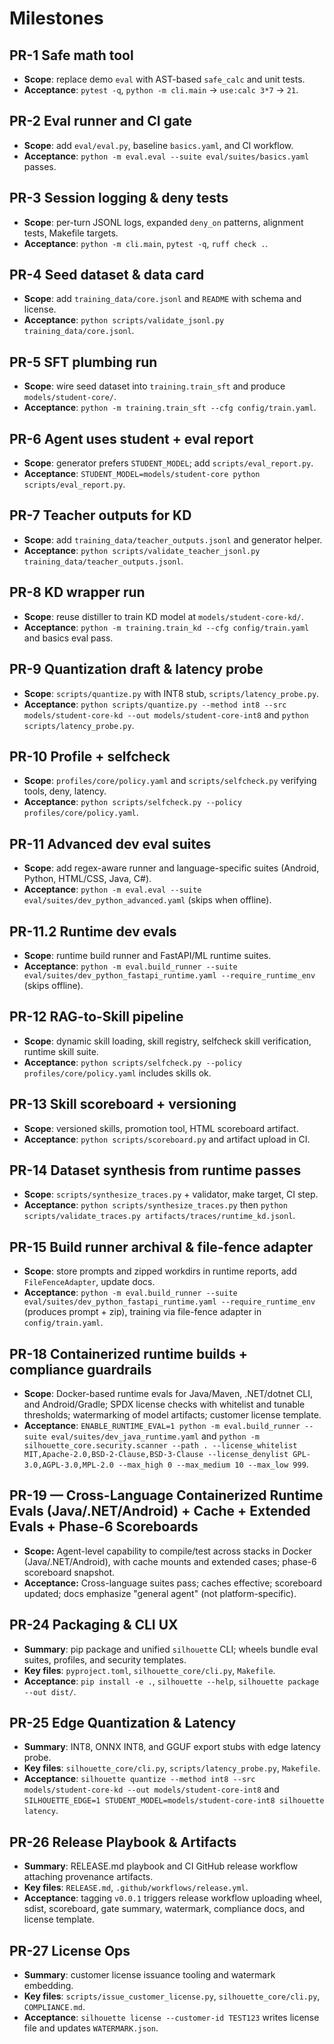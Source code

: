 # Milestones

## PR-1 Safe math tool
- **Scope**: replace demo `eval` with AST-based `safe_calc` and unit tests.
- **Acceptance**: `pytest -q`, `python -m cli.main` → `use:calc 3*7` → `21`.

## PR-2 Eval runner and CI gate
- **Scope**: add `eval/eval.py`, baseline `basics.yaml`, and CI workflow.
- **Acceptance**: `python -m eval.eval --suite eval/suites/basics.yaml` passes.

## PR-3 Session logging & deny tests
- **Scope**: per-turn JSONL logs, expanded `deny_on` patterns, alignment tests, Makefile targets.
- **Acceptance**: `python -m cli.main`, `pytest -q`, `ruff check .`.

## PR-4 Seed dataset & data card
- **Scope**: add `training_data/core.jsonl` and `README` with schema and license.
- **Acceptance**: `python scripts/validate_jsonl.py training_data/core.jsonl`.

## PR-5 SFT plumbing run
- **Scope**: wire seed dataset into `training.train_sft` and produce `models/student-core/`.
- **Acceptance**: `python -m training.train_sft --cfg config/train.yaml`.

## PR-6 Agent uses student + eval report
- **Scope**: generator prefers `STUDENT_MODEL`; add `scripts/eval_report.py`.
- **Acceptance**: `STUDENT_MODEL=models/student-core python scripts/eval_report.py`.

## PR-7 Teacher outputs for KD
- **Scope**: add `training_data/teacher_outputs.jsonl` and generator helper.
- **Acceptance**: `python scripts/validate_teacher_jsonl.py training_data/teacher_outputs.jsonl`.

## PR-8 KD wrapper run
- **Scope**: reuse distiller to train KD model at `models/student-core-kd/`.
- **Acceptance**: `python -m training.train_kd --cfg config/train.yaml` and basics eval pass.

## PR-9 Quantization draft & latency probe
- **Scope**: `scripts/quantize.py` with INT8 stub, `scripts/latency_probe.py`.
- **Acceptance**: `python scripts/quantize.py --method int8 --src models/student-core-kd --out models/student-core-int8` and `python scripts/latency_probe.py`.

## PR-10 Profile + selfcheck
- **Scope**: `profiles/core/policy.yaml` and `scripts/selfcheck.py` verifying tools, deny, latency.
- **Acceptance**: `python scripts/selfcheck.py --policy profiles/core/policy.yaml`.

## PR-11 Advanced dev eval suites
- **Scope**: add regex-aware runner and language-specific suites (Android, Python, HTML/CSS, Java, C#).
- **Acceptance**: `python -m eval.eval --suite eval/suites/dev_python_advanced.yaml` (skips when offline).

## PR-11.2 Runtime dev evals
- **Scope**: runtime build runner and FastAPI/ML runtime suites.
- **Acceptance**: `python -m eval.build_runner --suite eval/suites/dev_python_fastapi_runtime.yaml --require_runtime_env` (skips offline).

## PR-12 RAG-to-Skill pipeline
- **Scope**: dynamic skill loading, skill registry, selfcheck skill verification, runtime skill suite.
- **Acceptance**: `python scripts/selfcheck.py --policy profiles/core/policy.yaml` includes skills ok.

## PR-13 Skill scoreboard + versioning
- **Scope**: versioned skills, promotion tool, HTML scoreboard artifact.
- **Acceptance**: `python scripts/scoreboard.py` and artifact upload in CI.

## PR-14 Dataset synthesis from runtime passes
- **Scope**: `scripts/synthesize_traces.py` + validator, make target, CI step.
- **Acceptance**: `python scripts/synthesize_traces.py` then `python scripts/validate_traces.py artifacts/traces/runtime_kd.jsonl`.

## PR-15 Build runner archival & file-fence adapter
- **Scope**: store prompts and zipped workdirs in runtime reports, add `FileFenceAdapter`, update docs.
- **Acceptance**: `python -m eval.build_runner --suite eval/suites/dev_python_fastapi_runtime.yaml --require_runtime_env` (produces prompt + zip), training via file-fence adapter in `config/train.yaml`.

## PR-18 Containerized runtime builds + compliance guardrails
- **Scope**: Docker-based runtime evals for Java/Maven, .NET/dotnet CLI, and Android/Gradle; SPDX license checks with whitelist and tunable thresholds; watermarking of model artifacts; customer license template.
- **Acceptance**: `ENABLE_RUNTIME_EVAL=1 python -m eval.build_runner --suite eval/suites/dev_java_runtime.yaml` and `python -m silhouette_core.security.scanner --path . --license_whitelist MIT,Apache-2.0,BSD-2-Clause,BSD-3-Clause --license_denylist GPL-3.0,AGPL-3.0,MPL-2.0 --max_high 0 --max_medium 10 --max_low 999`.

## PR-19 — Cross-Language Containerized Runtime Evals (Java/.NET/Android) + Cache + Extended Evals + Phase-6 Scoreboards
- **Scope:** Agent-level capability to compile/test across stacks in Docker (Java/.NET/Android), with cache mounts and extended cases; phase-6 scoreboard snapshot.
- **Acceptance:** Cross-language suites pass; caches effective; scoreboard updated; docs emphasize "general agent" (not platform-specific).

## PR-24 Packaging & CLI UX
- **Summary**: pip package and unified `silhouette` CLI; wheels bundle eval suites, profiles, and security templates.
- **Key files**: `pyproject.toml`, `silhouette_core/cli.py`, `Makefile`.
- **Acceptance**: `pip install -e .`, `silhouette --help`, `silhouette package --out dist/`.

## PR-25 Edge Quantization & Latency
- **Summary**: INT8, ONNX INT8, and GGUF export stubs with edge latency probe.
- **Key files**: `silhouette_core/cli.py`, `scripts/latency_probe.py`, `Makefile`.
- **Acceptance**: `silhouette quantize --method int8 --src models/student-core-kd --out models/student-core-int8` and `SILHOUETTE_EDGE=1 STUDENT_MODEL=models/student-core-int8 silhouette latency`.

## PR-26 Release Playbook & Artifacts
- **Summary**: RELEASE.md playbook and CI GitHub release workflow attaching provenance artifacts.
- **Key files**: `RELEASE.md`, `.github/workflows/release.yml`.
- **Acceptance**: tagging `v0.0.1` triggers release workflow uploading wheel, sdist, scoreboard, gate summary, watermark, compliance docs, and license template.

## PR-27 License Ops
- **Summary**: customer license issuance tooling and watermark embedding.
- **Key files**: `scripts/issue_customer_license.py`, `silhouette_core/cli.py`, `COMPLIANCE.md`.
- **Acceptance**: `silhouette license --customer-id TEST123` writes license file and updates `WATERMARK.json`.
